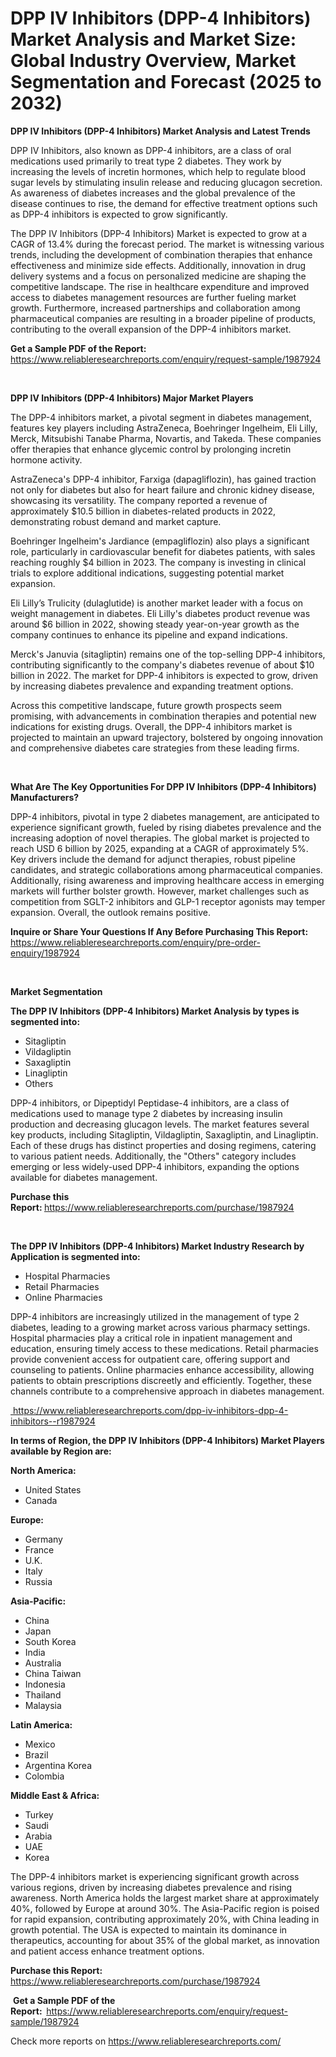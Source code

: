 <p><h1>DPP IV Inhibitors (DPP-4 Inhibitors) Market Analysis and Market Size: Global Industry Overview, Market Segmentation and Forecast (2025 to 2032)</h1></p><p><strong>DPP IV Inhibitors (DPP-4 Inhibitors) Market Analysis and Latest Trends</strong></p>
<p><p>DPP IV Inhibitors, also known as DPP-4 inhibitors, are a class of oral medications used primarily to treat type 2 diabetes. They work by increasing the levels of incretin hormones, which help to regulate blood sugar levels by stimulating insulin release and reducing glucagon secretion. As awareness of diabetes increases and the global prevalence of the disease continues to rise, the demand for effective treatment options such as DPP-4 inhibitors is expected to grow significantly. </p><p>The DPP IV Inhibitors (DPP-4 Inhibitors) Market is expected to grow at a CAGR of 13.4% during the forecast period. The market is witnessing various trends, including the development of combination therapies that enhance effectiveness and minimize side effects. Additionally, innovation in drug delivery systems and a focus on personalized medicine are shaping the competitive landscape. The rise in healthcare expenditure and improved access to diabetes management resources are further fueling market growth. Furthermore, increased partnerships and collaboration among pharmaceutical companies are resulting in a broader pipeline of products, contributing to the overall expansion of the DPP-4 inhibitors market.</p></p>
<p><strong>Get a Sample PDF of the Report:&nbsp;</strong> <a href="https://www.reliableresearchreports.com/enquiry/request-sample/1987924?utm_campaign=2665&utm_medium=2&utm_source=Github&utm_content=ia&utm_term=09032025&utm_id=dpp-iv-inhibitors-dpp-4-inhibitors">https://www.reliableresearchreports.com/enquiry/request-sample/1987924</a></p>
<p>&nbsp;</p>
<p><strong>DPP IV Inhibitors (DPP-4 Inhibitors) Major Market Players</strong></p>
<p><p>The DPP-4 inhibitors market, a pivotal segment in diabetes management, features key players including AstraZeneca, Boehringer Ingelheim, Eli Lilly, Merck, Mitsubishi Tanabe Pharma, Novartis, and Takeda. These companies offer therapies that enhance glycemic control by prolonging incretin hormone activity.</p><p>AstraZeneca's DPP-4 inhibitor, Farxiga (dapagliflozin), has gained traction not only for diabetes but also for heart failure and chronic kidney disease, showcasing its versatility. The company reported a revenue of approximately $10.5 billion in diabetes-related products in 2022, demonstrating robust demand and market capture.</p><p>Boehringer Ingelheim's Jardiance (empagliflozin) also plays a significant role, particularly in cardiovascular benefit for diabetes patients, with sales reaching roughly $4 billion in 2023. The company is investing in clinical trials to explore additional indications, suggesting potential market expansion.</p><p>Eli Lilly’s Trulicity (dulaglutide) is another market leader with a focus on weight management in diabetes. Eli Lilly's diabetes product revenue was around $6 billion in 2022, showing steady year-on-year growth as the company continues to enhance its pipeline and expand indications.</p><p>Merck's Januvia (sitagliptin) remains one of the top-selling DPP-4 inhibitors, contributing significantly to the company's diabetes revenue of about $10 billion in 2022. The market for DPP-4 inhibitors is expected to grow, driven by increasing diabetes prevalence and expanding treatment options.</p><p>Across this competitive landscape, future growth prospects seem promising, with advancements in combination therapies and potential new indications for existing drugs. Overall, the DPP-4 inhibitors market is projected to maintain an upward trajectory, bolstered by ongoing innovation and comprehensive diabetes care strategies from these leading firms.</p></p>
<p>&nbsp;</p>
<p><strong>What Are The Key Opportunities For DPP IV Inhibitors (DPP-4 Inhibitors) Manufacturers?</strong></p>
<p><p>DPP-4 inhibitors, pivotal in type 2 diabetes management, are anticipated to experience significant growth, fueled by rising diabetes prevalence and the increasing adoption of novel therapies. The global market is projected to reach USD 6 billion by 2025, expanding at a CAGR of approximately 5%. Key drivers include the demand for adjunct therapies, robust pipeline candidates, and strategic collaborations among pharmaceutical companies. Additionally, rising awareness and improving healthcare access in emerging markets will further bolster growth. However, market challenges such as competition from SGLT-2 inhibitors and GLP-1 receptor agonists may temper expansion. Overall, the outlook remains positive.</p></p>
<p><strong>Inquire or Share Your Questions If Any Before Purchasing This Report:</strong> <a href="https://www.reliableresearchreports.com/enquiry/pre-order-enquiry/1987924?utm_campaign=2665&utm_medium=2&utm_source=Github&utm_content=ia&utm_term=09032025&utm_id=dpp-iv-inhibitors-dpp-4-inhibitors">https://www.reliableresearchreports.com/enquiry/pre-order-enquiry/1987924</a></p>
<p>&nbsp;</p>
<p><strong>Market Segmentation</strong></p>
<p><strong>The DPP IV Inhibitors (DPP-4 Inhibitors) Market Analysis by types is segmented into:</strong></p>
<p><ul><li>Sitagliptin</li><li>Vildagliptin</li><li>Saxagliptin</li><li>Linagliptin</li><li>Others</li></ul></p>
<p><p>DPP-4 inhibitors, or Dipeptidyl Peptidase-4 inhibitors, are a class of medications used to manage type 2 diabetes by increasing insulin production and decreasing glucagon levels. The market features several key products, including Sitagliptin, Vildagliptin, Saxagliptin, and Linagliptin. Each of these drugs has distinct properties and dosing regimens, catering to various patient needs. Additionally, the "Others" category includes emerging or less widely-used DPP-4 inhibitors, expanding the options available for diabetes management.</p></p>
<p><strong>Purchase this Report:&nbsp;</strong><a href="https://www.reliableresearchreports.com/purchase/1987924?utm_campaign=2665&utm_medium=2&utm_source=Github&utm_content=ia&utm_term=09032025&utm_id=dpp-iv-inhibitors-dpp-4-inhibitors">https://www.reliableresearchreports.com/purchase/1987924</a></p>
<p>&nbsp;</p>
<p><strong>The DPP IV Inhibitors (DPP-4 Inhibitors) Market Industry Research by Application is segmented into:</strong></p>
<p><ul><li>Hospital Pharmacies</li><li>Retail Pharmacies</li><li>Online Pharmacies</li></ul></p>
<p><p>DPP-4 inhibitors are increasingly utilized in the management of type 2 diabetes, leading to a growing market across various pharmacy settings. Hospital pharmacies play a critical role in inpatient management and education, ensuring timely access to these medications. Retail pharmacies provide convenient access for outpatient care, offering support and counseling to patients. Online pharmacies enhance accessibility, allowing patients to obtain prescriptions discreetly and efficiently. Together, these channels contribute to a comprehensive approach in diabetes management.</p></p>
<p><a href="https://www.reliableresearchreports.com/dpp-iv-inhibitors-dpp-4-inhibitors--r1987924?utm_campaign=2665&utm_medium=2&utm_source=Github&utm_content=ia&utm_term=09032025&utm_id=dpp-iv-inhibitors-dpp-4-inhibitors">&nbsp;https://www.reliableresearchreports.com/dpp-iv-inhibitors-dpp-4-inhibitors--r1987924</a></p>
<p><strong>In terms of Region, the DPP IV Inhibitors (DPP-4 Inhibitors) Market Players available by Region are:</strong></p>
<p>
    <p> <strong> North America: </strong>
        <ul>
            <li>United States</li>
            <li>Canada</li>
        </ul>
        </p> 
    <p> <strong> Europe: </strong>
        <ul>
            <li>Germany</li>
            <li>France</li>
            <li>U.K.</li>
            <li>Italy</li>
            <li>Russia</li>
        </ul>
        </p> 
    <p> <strong> Asia-Pacific: </strong>
        <ul>
            <li>China</li>
            <li>Japan</li>
            <li>South Korea</li>
            <li>India</li>
            <li>Australia</li>
            <li>China Taiwan</li>
            <li>Indonesia</li>
            <li>Thailand</li>
            <li>Malaysia</li>
        </ul>
        </p> 
    <p> <strong> Latin America: </strong>
        <ul>
            <li>Mexico</li>
            <li>Brazil</li>
            <li>Argentina Korea</li>
            <li>Colombia</li>
        </ul>
        </p> 
    <p> <strong> Middle East & Africa: </strong>
        <ul>
            <li>Turkey</li>
            <li>Saudi</li>
            <li>Arabia</li>
            <li>UAE</li>
            <li>Korea</li>
        </ul>
    </p>
    </p>
<p><p>The DPP-4 inhibitors market is experiencing significant growth across various regions, driven by increasing diabetes prevalence and rising awareness. North America holds the largest market share at approximately 40%, followed by Europe at around 30%. The Asia-Pacific region is poised for rapid expansion, contributing approximately 20%, with China leading in growth potential. The USA is expected to maintain its dominance in therapeutics, accounting for about 35% of the global market, as innovation and patient access enhance treatment options.</p></p>
<p><strong>Purchase this Report: </strong><a href="https://www.reliableresearchreports.com/purchase/1987924?utm_campaign=2665&utm_medium=2&utm_source=Github&utm_content=ia&utm_term=09032025&utm_id=dpp-iv-inhibitors-dpp-4-inhibitors">https://www.reliableresearchreports.com/purchase/1987924</a></p>
<p>&nbsp;<strong>Get a Sample PDF of the Report:&nbsp;&nbsp;</strong><a href="https://www.reliableresearchreports.com/enquiry/request-sample/1987924?utm_campaign=2665&utm_medium=2&utm_source=Github&utm_content=ia&utm_term=09032025&utm_id=dpp-iv-inhibitors-dpp-4-inhibitors">https://www.reliableresearchreports.com/enquiry/request-sample/1987924</a></p>
<p><strong></strong></p>
<p>Check more reports on <a href="https://www.reliableresearchreports.com/?utm_campaign=2665&utm_medium=2&utm_source=Github&utm_content=ia&utm_term=09032025&utm_id=dpp-iv-inhibitors-dpp-4-inhibitors">https://www.reliableresearchreports.com/</a></p>